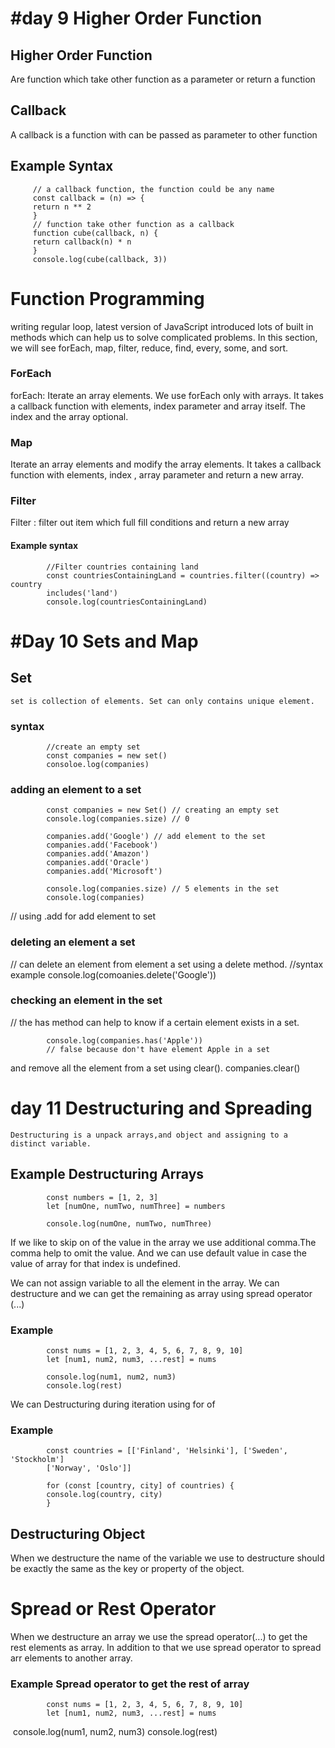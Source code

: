 
# #day 9 Higher Order Function

## Higher Order Function

Are function which take other function as a parameter or return a function

## Callback

A callback is a function with can be passed as parameter to other function

## Example Syntax

         // a callback function, the function could be any name
         const callback = (n) => {
         return n ** 2
         }
         // function take other function as a callback
         function cube(callback, n) {
         return callback(n) * n
         }
         console.log(cube(callback, 3))

# Function Programming

writing regular loop, latest version of JavaScript introduced lots of built in methods which can help us to solve complicated problems. In this section, we will see forEach, map, filter, reduce, find, every, some, and sort.

### ForEach

forEach: Iterate an array elements. We use forEach only with arrays. It takes a callback function with elements,
index parameter and array itself. The index and the array optional.

### Map

Iterate an array elements and modify the array elements. It takes a callback function with elements, index , array parameter and return a new array.

### Filter 

Filter : filter out item which full fill conditions and return a new array

#### Example syntax 
            //Filter countries containing land 
            const countriesContainingLand = countries.filter((country) => country
            includes('land')
            console.log(countriesContainingLand)


# #Day 10 Sets and Map
## Set
    set is collection of elements. Set can only contains unique element.
    
    
### syntax 
            //create an empty set 
            const companies = new set()
            consoloe.log(companies)

### adding an element to a set
            const companies = new Set() // creating an empty set
            console.log(companies.size) // 0

            companies.add('Google') // add element to the set
            companies.add('Facebook')
            companies.add('Amazon')
            companies.add('Oracle')
            companies.add('Microsoft')

            console.log(companies.size) // 5 elements in the set
            console.log(companies)

// using .add for add element to set
### deleting an element a set 
 // can delete an element from element a set using a delete method.
            //syntax example 
            console.log(comoanies.delete('Google'))

### checking an element in the set 
// the has method can help to know if a certain element exists in a set.
            
            console.log(companies.has('Apple')) 
            // false because don't have element Apple in a set
            
and remove all the element from a set using clear().
            companies.clear()


# day 11 Destructuring and Spreading
    Destructuring is a unpack arrays,and object and assigning to a distinct variable.

## Example Destructuring Arrays
            const numbers = [1, 2, 3]
            let [numOne, numTwo, numThree] = numbers

            console.log(numOne, numTwo, numThree)


If we like to skip on of the value in the array we use additional comma.The comma help to omit the value. And we can use default value in case the value of array for that index is undefined.

We can not assign variable to all the element in the array. We can destructure  and we can get the remaining as array using spread operator (...)
### Example 
            const nums = [1, 2, 3, 4, 5, 6, 7, 8, 9, 10]
            let [num1, num2, num3, ...rest] = nums

            console.log(num1, num2, num3)
            console.log(rest)

We can Destructuring during iteration using for of
### Example 
            const countries = [['Finland', 'Helsinki'], ['Sweden', 'Stockholm']
            ['Norway', 'Oslo']]

            for (const [country, city] of countries) {
            console.log(country, city)
            }

## Destructuring Object
When we destructure the name of the variable we use to destructure should be exactly the same as the key or property of the object.

# Spread or Rest Operator
When we destructure an array we use the spread operator(...) to get the rest elements as array. In addition to that we use spread operator to spread arr elements to another array.
### Example Spread operator to get the rest of array 
            const nums = [1, 2, 3, 4, 5, 6, 7, 8, 9, 10]
            let [num1, num2, num3, ...rest] = nums
​
            console.log(num1, num2, num3)
            console.log(rest)